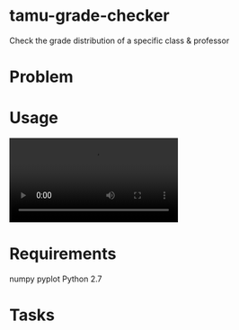 # tamu-grade-checker
Check the grade distribution of a specific class &amp; professor  

# Problem


# Usage
![](https://fat.gfycat.com/DearFrenchHylaeosaurus.mp4)  


# Requirements
numpy
pyplot 
Python 2.7

# Tasks
